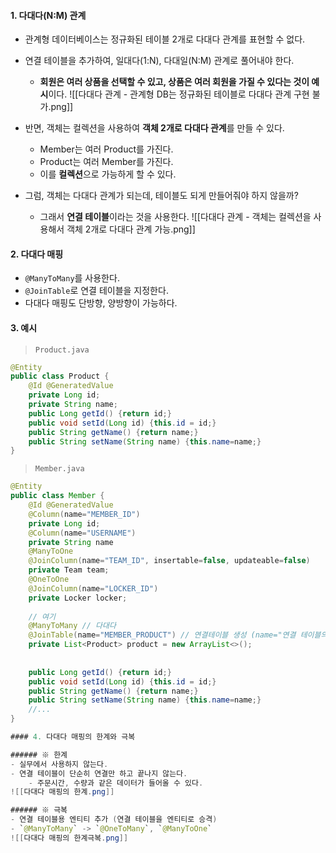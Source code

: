 
#### 1. 다대다(N:M) 관계

- 관계형 데이터베이스는 정규화된 테이블 2개로 다대다 관계를 표현할 수 없다.
- 연결 테이블을 추가하여, 일대다(1:N), 다대일(N:M) 관계로 풀어내야 한다.
	- **회원은 여러 상품을 선택할 수 있고, 상품은 여러 회원을 가질 수 있다는 것이 예시**이다.
![[다대다 관계 - 관계형 DB는 정규화된 테이블로 다대다 관계 구현 불가.png]]

- 반면, 객체는 컬렉션을 사용하여 **객체 2개로 다대다 관계**를 만들 수 있다.
	- Member는 여러 Product를 가진다.
	- Product는 여러 Member를 가진다.
	- 이를 **컬렉션**으로 가능하게 할 수 있다.

- 그럼, 객체는 다대다 관계가 되는데, 테이블도 되게 만들어줘야 하지 않을까?
	- 그래서 **연결 테이블**이라는 것을 사용한다.
![[다대다 관계 - 객체는 컬렉션을 사용해서 객체 2개로 다대다 관계 가능.png]]


#### 2. 다대다 매핑

- `@ManyToMany`를 사용한다.
- `@JoinTable`로 연결 테이블을 지정한다.
- 다대다 매핑도 단방향, 양방향이 가능하다.


#### 3. 예시

> `Product.java`
```java
@Entity
public class Product {
	@Id @GeneratedValue
	private Long id;
	private String name;
	public Long getId() {return id;}
	public void setId(Long id) {this.id = id;}
	public String getName() {return name;}
	public String setName(String name) {this.name=name;}
}
```

> `Member.java`
```java
@Entity
public class Member {
	@Id @GeneratedValue
	@Column(name="MEMBER_ID")
	private Long id;
	@Column(name="USERNAME")
	private String name
	@ManyToOne
	@JoinColumn(name="TEAM_ID", insertable=false, updateable=false)
	private Team team;
	@OneToOne
	@JoinColumn(name="LOCKER_ID")
	private Locker locker;
	
	// 여기
	@ManyToMany // 다대다
	@JoinTable(name="MEMBER_PRODUCT") // 연결테이블 생성 (name="연결 테이블의 이름")
	private List<Product> product = new ArrayList<>();
	
	
	public Long getId() {return id;}
	public void setId(Long id) {this.id = id;}
	public String getName() {return name;}
	public String setName(String name) {this.name=name;}
	//...
}

#### 4. 다대다 매핑의 한계와 극복

###### ※ 한계
- 실무에서 사용하지 않는다.
- 연결 테이블이 단순히 연결만 하고 끝나지 않는다.
	- 주문시간, 수량과 같은 데이터가 들어올 수 있다.
![[다대다 매핑의 한계.png]]

###### ※ 극복
- 연결 테이블용 엔티티 추가 (연결 테이블을 엔티티로 승격)
- `@ManyToMany` -> `@OneToMany`, `@ManyToOne`
![[다대다 매핑의 한계극복.png]]